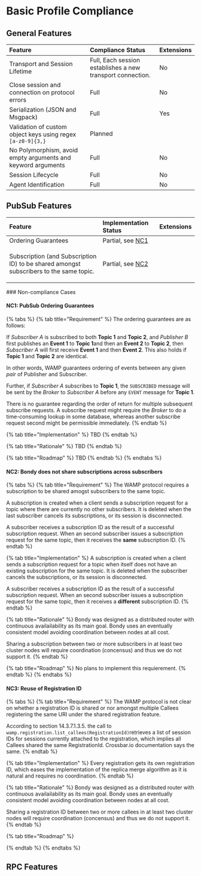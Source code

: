# Basic Profile Compliance

## General Features

| Feature | Compliance Status | Extensions |
| :--- | :--- | :--- |
| Transport and Session Lifetime | Full, Each session establishes a new transport connection. | No |
| Close session and connection on protocol errors | Full | No |
| Serialization \(JSON and Msgpack\) | Full | Yes |
| Validation of custom object keys using regex `[a-z0-9]{3,}` | Planned |  |
| No Polymorphism, avoid empty arguments and keyword arguments | Full | No |
| Session Lifecycle | Full | No |
| Agent Identification | Full | No |

## PubSub Features

<table>
  <thead>
    <tr>
      <th style="text-align:left">Feature</th>
      <th style="text-align:left">Implementation Status</th>
      <th style="text-align:left">Extensions</th>
    </tr>
  </thead>
  <tbody>
    <tr>
      <td style="text-align:left">Ordering Guarantees</td>
      <td style="text-align:left">Partial, see <a href="basic-profile-compliance.md#nc-1-pubsub-ordering-guarantees">NC1</a>
      </td>
      <td style="text-align:left"></td>
    </tr>
    <tr>
      <td style="text-align:left">
        <p></p>
        <p>Subscription (and Subscription ID) to be shared amongst subscribers to
          the same topic.</p>
      </td>
      <td style="text-align:left">Partial, see <a href="basic-profile-compliance.md#nc-2-bondy-does-not-share-subscriptions-across-subscribers">NC2</a>
      </td>
      <td style="text-align:left"></td>
    </tr>
  </tbody>
</table>### Non-compliance Cases

#### NC1: PubSub Ordering Guarantees

{% tabs %}
{% tab title="Requirement" %}
The ordering guarantees are as follows:

If _Subscriber A_ is subscribed to both **Topic 1** and **Topic 2**, and _Publisher B_ first publishes an **Event 1** to **Topic 1**and then an **Event 2** to **Topic 2**, then _Subscriber A_ will first receive **Event 1** and then **Event 2**. This also holds if **Topic 1** and **Topic 2** are identical.

In other words, WAMP guarantees ordering of events between any given _pair_ of Publisher and Subscriber.

Further, if _Subscriber A_ subscribes to **Topic 1**, the `SUBSCRIBED` message will be sent by the _Broker_ to _Subscriber A_ before any `EVENT` message for **Topic 1**.

There is no guarantee regarding the order of return for multiple subsequent subscribe requests. A subscribe request might require the _Broker_ to do a time-consuming lookup in some database, whereas another subscribe request second might be permissible immediately.
{% endtab %}

{% tab title="Implementation" %}
TBD
{% endtab %}

{% tab title="Rationale" %}
TBD
{% endtab %}

{% tab title="Roadmap" %}
TBD
{% endtab %}
{% endtabs %}

#### NC2: Bondy does not share subscriptions across subscribers

{% tabs %}
{% tab title="Requirement" %}
The WAMP protocol requires a subscription to be shared amogst subscribers to the same topic. 

A subscription is created when a client sends a subscription request for a topic where there are currently no other subscribers. It is deleted when the last subscriber cancels its subscriptions, or its session is disconnected.

A subscriber receives a subscription ID as the result of a successful subscription request. When an second subscriber issues a subscription request for the same topic, then it receives the **same** subscription ID.
{% endtab %}

{% tab title="Implementation" %}
A subscription is created when a client sends a subscription request for a topic when itself does not have an existing subscription for the same topic. It is deleted when the  subscriber cancels the subscriptions, or its session is disconnected.

A subscriber receives a subscription ID as the result of a successful subscription request. When an second subscriber issues a subscription request for the same topic, then it receives a **different** subscription ID.
{% endtab %}

{% tab title="Rationale" %}
Bondy was designed as a distributed router with continuous availailability as its main goal. Bondy uses an eventually consistent model avoiding coordination between nodes at all cost.

Sharing a subscription between two or more subscribers in at least two cluster nodes will require coordination \(concensus\) and thus we do not support it.
{% endtab %}

{% tab title="Roadmap" %}
No plans to implement this requierement.
{% endtab %}
{% endtabs %}

#### NC3: Reuse of Registration ID

{% tabs %}
{% tab title="Requirement" %}
The WAMP protocol is not clear on whether a registration ID is shared or nor amongst multiple Callees registering the same URI under the shared registration feature.

According to section 14.3.7.1.3.5. the call to `wamp.registration.list_callees(RegistrationId)`retrieves a list of session IDs for sessions currently attached to the registration, which implies all Callees shared the same RegistrationId. Crossbar.io documentation says the same.
{% endtab %}

{% tab title="Implementation" %}
Every registration gets its own registration ID, which eases the implementation of the replica merge algorithm as it is natural and requires no coordination.
{% endtab %}

{% tab title="Rationale" %}
Bondy was designed as a distributed router with continuous availailability as its main goal. Bondy uses an eventually consistent model avoiding coordination between nodes at all cost.

Sharing a registration ID between two or more callees in at least two cluster nodes will require coordination \(concensus\) and thus we do not support it.
{% endtab %}

{% tab title="Roadmap" %}

{% endtab %}
{% endtabs %}

## RPC Features



